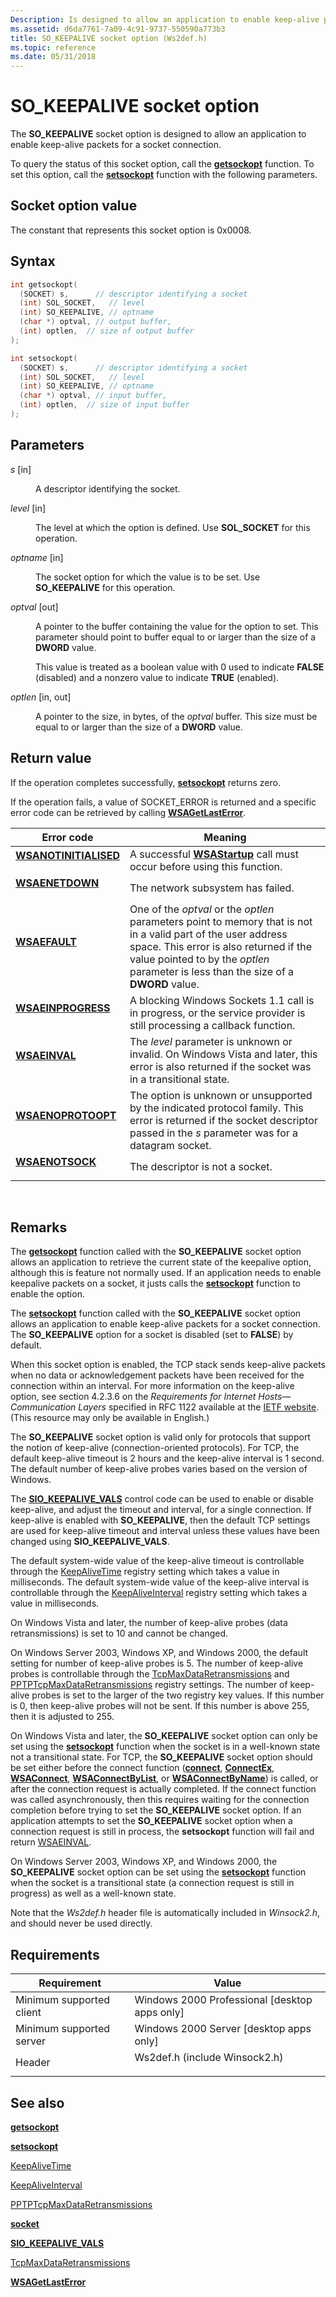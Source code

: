 ```yaml
---
Description: Is designed to allow an application to enable keep-alive packets for a socket connection.
ms.assetid: d6da7761-7a09-4c91-9737-550590a773b3
title: SO_KEEPALIVE socket option (Ws2def.h)
ms.topic: reference
ms.date: 05/31/2018
---
```


# SO\_KEEPALIVE socket option

The **SO\_KEEPALIVE** socket option is designed to allow an application to enable keep-alive packets for a socket connection.

To query the status of this socket option, call the [**getsockopt**](/windows/desktop/api/winsock/nf-winsock-getsockopt) function. To set this option, call the [**setsockopt**](/windows/desktop/api/winsock/nf-winsock-setsockopt) function with the following parameters.

## Socket option value

The constant that represents this socket option is 0x0008.

## Syntax


```C++
int getsockopt(
  (SOCKET) s,      // descriptor identifying a socket 
  (int) SOL_SOCKET,   // level
  (int) SO_KEEPALIVE, // optname
  (char *) optval, // output buffer,
  (int) optlen,  // size of output buffer
);
```




```C++
int setsockopt(
  (SOCKET) s,      // descriptor identifying a socket 
  (int) SOL_SOCKET,   // level
  (int) SO_KEEPALIVE, // optname
  (char *) optval, // input buffer,
  (int) optlen,  // size of input buffer
);
```



## Parameters

<dl> <dt>

*s* \[in\]
</dt> <dd>

A descriptor identifying the socket.

</dd> <dt>

*level* \[in\]
</dt> <dd>

The level at which the option is defined. Use **SOL\_SOCKET** for this operation.

</dd> <dt>

*optname* \[in\]
</dt> <dd>

The socket option for which the value is to be set. Use **SO\_KEEPALIVE** for this operation.

</dd> <dt>

*optval* \[out\]
</dt> <dd>

A pointer to the buffer containing the value for the option to set. This parameter should point to buffer equal to or larger than the size of a **DWORD** value.

This value is treated as a boolean value with 0 used to indicate **FALSE** (disabled) and a nonzero value to indicate **TRUE** (enabled).

</dd> <dt>

*optlen* \[in, out\]
</dt> <dd>

A pointer to the size, in bytes, of the *optval* buffer. This size must be equal to or larger than the size of a **DWORD** value.

</dd> </dl>

## Return value

If the operation completes successfully, [**setsockopt**](/windows/desktop/api/winsock/nf-winsock-setsockopt) returns zero.

If the operation fails, a value of SOCKET\_ERROR is returned and a specific error code can be retrieved by calling [**WSAGetLastError**](/windows/desktop/api/winsock/nf-winsock-wsagetlasterror).



| Error code                                                                                                                                              | Meaning                                                                                                                                                                                                                                                    |
|---------------------------------------------------------------------------------------------------------------------------------------------------------|------------------------------------------------------------------------------------------------------------------------------------------------------------------------------------------------------------------------------------------------------------|
| <dl> <dt>**[WSANOTINITIALISED](windows-sockets-error-codes-2.md)**</dt> </dl> | A successful [**WSAStartup**](/windows/desktop/api/winsock/nf-winsock-wsastartup) call must occur before using this function.<br/>                                                                                                                                                     |
| <dl> <dt>**[WSAENETDOWN](windows-sockets-error-codes-2.md)**</dt> </dl>             | The network subsystem has failed.<br/>                                                                                                                                                                                                               |
| <dl> <dt>**[WSAEFAULT](windows-sockets-error-codes-2.md)**</dt> </dl>                 | One of the *optval* or the *optlen* parameters point to memory that is not in a valid part of the user address space. This error is also returned if the value pointed to by the *optlen* parameter is less than the size of a **DWORD** value.<br/> |
| <dl> <dt>**[WSAEINPROGRESS](windows-sockets-error-codes-2.md)**</dt> </dl>       | A blocking Windows Sockets 1.1 call is in progress, or the service provider is still processing a callback function.<br/>                                                                                                                            |
| <dl> <dt>**[WSAEINVAL](windows-sockets-error-codes-2.md)**</dt> </dl>                 | The *level* parameter is unknown or invalid. On Windows Vista and later, this error is also returned if the socket was in a transitional state.<br/>                                                                                                 |
| <dl> <dt>**[WSAENOPROTOOPT](windows-sockets-error-codes-2.md)**</dt> </dl>       | The option is unknown or unsupported by the indicated protocol family. This error is returned if the socket descriptor passed in the *s* parameter was for a datagram socket.<br/>                                                                   |
| <dl> <dt>**[WSAENOTSOCK](windows-sockets-error-codes-2.md)**</dt> </dl>             | The descriptor is not a socket.<br/>                                                                                                                                                                                                                 |



 

## Remarks

The [**getsockopt**](/windows/desktop/api/winsock/nf-winsock-getsockopt) function called with the **SO\_KEEPALIVE** socket option allows an application to retrieve the current state of the keepalive option, although this is feature not normally used. If an application needs to enable keepalive packets on a socket, it justs calls the [**setsockopt**](/windows/desktop/api/winsock/nf-winsock-setsockopt) function to enable the option.

The [**setsockopt**](/windows/desktop/api/winsock/nf-winsock-setsockopt) function called with the **SO\_KEEPALIVE** socket option allows an application to enable keep-alive packets for a socket connection. The **SO\_KEEPALIVE** option for a socket is disabled (set to **FALSE**) by default.

When this socket option is enabled, the TCP stack sends keep-alive packets when no data or acknowledgement packets have been received for the connection within an interval. For more information on the keep-alive option, see section 4.2.3.6 on the *Requirements for Internet Hosts—Communication Layers* specified in RFC 1122 available at the [IETF website](https://www.ietf.org/rfc/rfc1122.txt). (This resource may only be available in English.)

The **SO\_KEEPALIVE** socket option is valid only for protocols that support the notion of keep-alive (connection-oriented protocols). For TCP, the default keep-alive timeout is 2 hours and the keep-alive interval is 1 second. The default number of keep-alive probes varies based on the version of Windows.

The [**SIO\_KEEPALIVE\_VALS**](/previous-versions/windows/desktop/legacy/dd877220(v=vs.85)) control code can be used to enable or disable keep-alive, and adjust the timeout and interval, for a single connection. If keep-alive is enabled with **SO\_KEEPALIVE**, then the default TCP settings are used for keep-alive timeout and interval unless these values have been changed using **SIO\_KEEPALIVE\_VALS**.

The default system-wide value of the keep-alive timeout is controllable through the [KeepAliveTime](/previous-versions/windows/it-pro/windows-server-2003/cc782936(v=ws.10)) registry setting which takes a value in milliseconds. The default system-wide value of the keep-alive interval is controllable through the [KeepAliveInterval](/previous-versions/windows/it-pro/windows-server-2003/cc758083(v=ws.10)) registry setting which takes a value in milliseconds.

On Windows Vista and later, the number of keep-alive probes (data retransmissions) is set to 10 and cannot be changed.

On Windows Server 2003, Windows XP, and Windows 2000, the default setting for number of keep-alive probes is 5. The number of keep-alive probes is controllable through the [TcpMaxDataRetransmissions](/previous-versions/windows/it-pro/windows-server-2003/cc780586(v=ws.10)) and [PPTPTcpMaxDataRetransmissions](/previous-versions/windows/it-pro/windows-server-2003/cc775408(v=ws.10)) registry settings. The number of keep-alive probes is set to the larger of the two registry key values. If this number is 0, then keep-alive probes will not be sent. If this number is above 255, then it is adjusted to 255.

On Windows Vista and later, the **SO\_KEEPALIVE** socket option can only be set using the [**setsockopt**](/windows/desktop/api/winsock/nf-winsock-setsockopt) function when the socket is in a well-known state not a transitional state. For TCP, the **SO\_KEEPALIVE** socket option should be set either before the connect function ([**connect**](/windows/desktop/api/Winsock2/nf-winsock2-connect), [**ConnectEx**](/windows/desktop/api/Mswsock/nc-mswsock-lpfn_connectex), [**WSAConnect**](/windows/desktop/api/Winsock2/nf-winsock2-wsaconnect), [**WSAConnectByList**](/windows/desktop/api/Winsock2/nf-winsock2-wsaconnectbylist), or [**WSAConnectByName**](/windows/desktop/api/Winsock2/nf-winsock2-wsaconnectbynamea)) is called, or after the connection request is actually completed. If the connect function was called asynchronously, then this requires waiting for the connection completion before trying to set the **SO\_KEEPALIVE** socket option. If an application attempts to set the **SO\_KEEPALIVE** socket option when a connection request is still in process, the **setsockopt** function will fail and return [WSAEINVAL](windows-sockets-error-codes-2.md).

On Windows Server 2003, Windows XP, and Windows 2000, the **SO\_KEEPALIVE** socket option can be set using the [**setsockopt**](/windows/desktop/api/winsock/nf-winsock-setsockopt) function when the socket is a transitional state (a connection request is still in progress) as well as a well-known state.

Note that the *Ws2def.h* header file is automatically included in *Winsock2.h*, and should never be used directly.

## Requirements



| Requirement | Value |
|-------------------------------------|----------------------------------------------------------------------------------------------------------|
| Minimum supported client<br/> | Windows 2000 Professional \[desktop apps only\]<br/>                                               |
| Minimum supported server<br/> | Windows 2000 Server \[desktop apps only\]<br/>                                                     |
| Header<br/>                   | <dl> <dt>Ws2def.h (include Winsock2.h)</dt> </dl> |



## See also

<dl> <dt>

[**getsockopt**](/windows/desktop/api/winsock/nf-winsock-getsockopt)
</dt> <dt>

[**setsockopt**](/windows/desktop/api/winsock/nf-winsock-setsockopt)
</dt> <dt>

[KeepAliveTime](/previous-versions/windows/it-pro/windows-server-2003/cc782936(v=ws.10))
</dt> <dt>

[KeepAliveInterval](/previous-versions/windows/it-pro/windows-server-2003/cc758083(v=ws.10))
</dt> <dt>

[PPTPTcpMaxDataRetransmissions](/previous-versions/windows/it-pro/windows-server-2003/cc775408(v=ws.10))
</dt> <dt>

[**socket**](/windows/desktop/api/Winsock2/nf-winsock2-socket)
</dt> <dt>

[**SIO\_KEEPALIVE\_VALS**](/previous-versions/windows/desktop/legacy/dd877220(v=vs.85))
</dt> <dt>

[TcpMaxDataRetransmissions](/previous-versions/windows/it-pro/windows-server-2003/cc780586(v=ws.10))
</dt> <dt>

[**WSAGetLastError**](/windows/desktop/api/winsock/nf-winsock-wsagetlasterror)
</dt> </dl>

 

 
